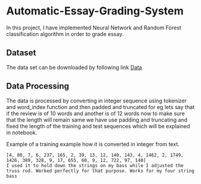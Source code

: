 # Automatic-Essay-Grading-System



In this project, I have implemented Neural Network and Random Forest classification algorithm in order to grade essay. 

## Dataset

The data set can be downloaded by following link [Data](https://www.kaggle.com/c/asap-aes/data?select=training_set_rel3.xlsx)

## Data Processing

The data is processed by converting in integer sequence using tokenizer and word_index function and then padded and truncated for eg lets say that if the review is of 10 words and another is of 12 words now to make sure that the length will remain same we have use padding and truncating and fixed the length of the training and test sequences which will be explained in notebook.

Example of a training example how it is converted in integer from text.

```
[4, 80, 7, 6, 237, 165, 2, 39, 13, 12, 140, 143, 4, 1462, 2, 1749, 1426, 389, 328, 9, 17, 655, 60, 9, 12, 722, 97, 140]
I used it to hold down the strings on my bass while I adjusted the truss rod. Worked perfectly for that purpose. Works for my four string bass
```



